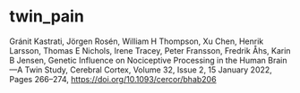 # twin_pain
Gránit Kastrati, Jörgen Rosén, William H Thompson, Xu Chen, Henrik Larsson, Thomas E Nichols, Irene Tracey, Peter Fransson, Fredrik Åhs, Karin B Jensen, Genetic Influence on Nociceptive Processing in the Human Brain—A Twin Study, Cerebral Cortex, Volume 32, Issue 2, 15 January 2022, Pages 266–274, https://doi.org/10.1093/cercor/bhab206
